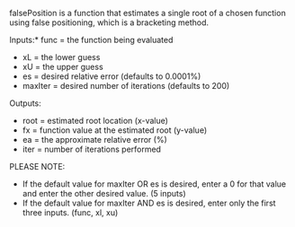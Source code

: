 falsePosition is a function that estimates a single root of a chosen 
function using false positioning, which is a bracketing method.

Inputs:* func = the function being evaluated
* xL = the lower guess
* xU = the upper guess
* es = desired relative error (defaults to 0.0001%)
* maxIter = desired number of iterations (defaults to 200)
 
Outputs:
* root = estimated root location (x-value)
* fx = function value at the estimated root (y-value)
* ea = the approximate relative error (%)
* iter = number of iterations performed

PLEASE NOTE:
* If the default value for maxIter OR es is desired, enter a 0 for that value and enter the other desired value. (5 inputs)
* If the default value for maxIter AND es is desired, enter only the first three inputs. (func, xl, xu)
